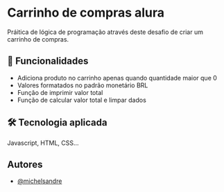 # Carrinho de compras alura

Práitica de lógica de programação através deste desafio de criar um carrinho de compras.

## 🚀 Funcionalidades

- Adiciona produto no carrinho apenas quando quantidade maior que 0
- Valores formatados no padrão monetário BRL
- Função de imprimir valor total
- Função de calcular valor total e limpar dados

## 🛠 Tecnologia aplicada

Javascript, HTML, CSS...

## Autores

- [@michelsandre](https://www.github.com/michelsandre)
